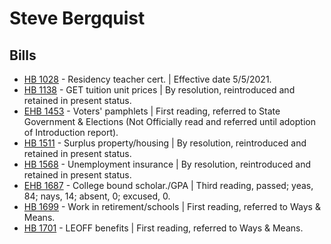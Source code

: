 # Steve Bergquist
## Bills
* [HB 1028](/bill/2021-22/hb/1028/) - Residency teacher cert. | Effective date 5/5/2021.
* [HB 1138](/bill/2021-22/hb/1138/) - GET tuition unit prices | By resolution, reintroduced and retained in present status.
* [EHB 1453](/bill/2021-22/ehb/1453/) - Voters' pamphlets | First reading, referred to State Government & Elections (Not Officially read and referred until adoption of Introduction report).
* [HB 1511](/bill/2021-22/hb/1511/) - Surplus property/housing | By resolution, reintroduced and retained in present status.
* [HB 1568](/bill/2021-22/hb/1568/) - Unemployment insurance | By resolution, reintroduced and retained in present status.
* [EHB 1687](/bill/2021-22/ehb/1687/) - College bound scholar./GPA | Third reading, passed; yeas, 84; nays, 14; absent, 0; excused, 0.
* [HB 1699](/bill/2021-22/hb/1699/) - Work in retirement/schools | First reading, referred to Ways & Means.
* [HB 1701](/bill/2021-22/hb/1701/) - LEOFF benefits | First reading, referred to Ways & Means.
